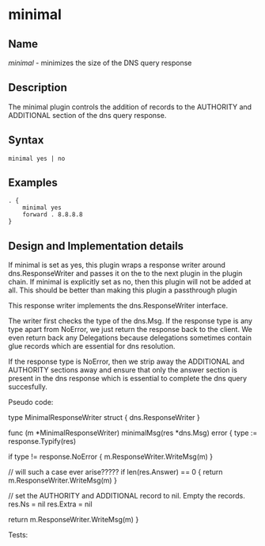 # minimal

## Name

*minimal* - minimizes the size of the DNS query response 

## Description

The minimal plugin controls the addition of records to the AUTHORITY and ADDITIONAL section of the dns query response.

## Syntax

~~~
minimal yes | no
~~~

## Examples

~~~ corefile
. {
    minimal yes
    forward . 8.8.8.8 
}
~~~

## Design and Implementation details

If minimal is set as yes, this plugin wraps a response writer around dns.ResponseWriter and passes it on the to the next plugin 
in the plugin chain. If minimal is explicitly set as no, then this plugin will not be added at all. This should be better than 
making this plugin a passthrough plugin

This response writer implements the dns.ResponseWriter interface. 

The writer first checks the type of the dns.Msg. If the response type is any type apart from NoError, we just return the response back to the 
client. We even return back any Delegations because delegations sometimes contain glue records which are essential for dns resolution.

If the response type is NoError, then we strip away the ADDITIONAL and AUTHORITY sections away and ensure that only the answer section is
present in the dns response which is essential to complete the dns query succesfully.

Pseudo code:

type MinimalResponseWriter struct {
  dns.ResponseWriter
}

func (m *MinimalResponseWriter) minimalMsg(res *dns.Msg) error {
  type := response.Typify(res)

  if type != response.NoError {
    m.ResponseWriter.WriteMsg(m)
  }

  // will such a case ever arise?????
  if len(res.Answer) == 0 {
    return m.ResponseWriter.WriteMsg(m)
  }

  // set the AUTHORITY and ADDITIONAL record to nil. Empty the records.
  res.Ns = nil
  res.Extra = nil

  return m.ResponseWriter.WriteMsg(m)
}

Tests: 